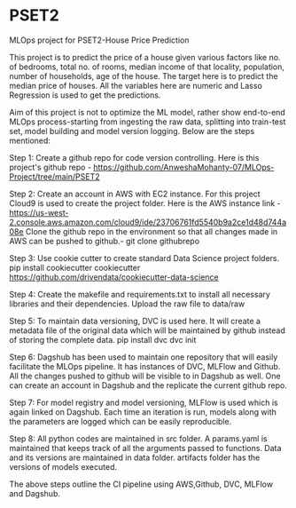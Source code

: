 PSET2
==============================

MLOps project for PSET2-House Price Prediction

This project is to predict the price of a house given various factors like no. of bedrooms, total no. of rooms, median income of that locality,
population, number of households, age of the house. The target here is to predict the median price of houses. All the variables here are numeric and
Lasso Regression is used to get the predictions.

Aim of this project is not to optimize the ML model, rather show end-to-end MLOps process-starting from ingesting the raw data, splitting
into train-test set, model building and model version logging. Below are the steps mentioned:

Step 1:
Create a github repo for code version controlling. Here is this project's github repo - https://github.com/AnweshaMohanty-07/MLOps-Project/tree/main/PSET2

Step 2:
Create an account in AWS with EC2 instance. For this project Cloud9 is used to create the project folder. 
Here is the AWS instance link - https://us-west-2.console.aws.amazon.com/cloud9/ide/23706761fd5540b9a2ce1d48d744a08e
Clone the github repo in the environment so that all changes made in AWS can be pushed to github.- git clone githubrepo

Step 3:
Use cookie cutter to create standard Data Science project folders.
pip install cookiecutter
cookiecutter https://github.com/drivendata/cookiecutter-data-science

Step 4:
Create the makefile and requirements.txt to install all necessary libraries and their dependencies.
Upload the raw file to data/raw

Step 5:
To maintain data versioning, DVC is used here. It will create a metadata file of the original data which will be maintained by github 
instead of storing the complete data.
pip install dvc
dvc init 

Step 6:
Dagshub has been used to maintain one repository that will easily facilitate the MLOps pipeline. It has instances of DVC, MLFlow and Github.
All the changes pushed to github will be visible to in Dagshub as well. One can create an account in Dagshub and the replicate the current
github repo.

Step 7:
For model registry and model versioning, MLFlow is used which is again linked on Dagshub. Each time an iteration is run,
models along with the parameters are logged which can be easily reproducible.

Step 8:
All python codes are maintained in src folder. A params.yaml is maintained that keeps track of all the arguments passed to functions.
Data and its versions are maintained in data folder.
artifacts folder has the versions of models executed.

The above steps outline the CI pipeline using AWS,Github, DVC, MLFlow and Dagshub.
